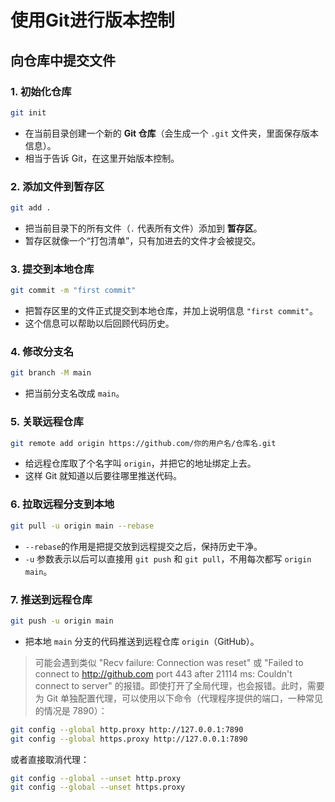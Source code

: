 # 使用Git进行版本控制
## 向仓库中提交文件
### 1. 初始化仓库
```bash
git init
```
* 在当前目录创建一个新的 **Git 仓库**（会生成一个 `.git` 文件夹，里面保存版本信息）。
* 相当于告诉 Git，在这里开始版本控制。
### 2. 添加文件到暂存区
```bash
git add .
```
* 把当前目录下的所有文件（`.` 代表所有文件）添加到 **暂存区**。
* 暂存区就像一个“打包清单”，只有加进去的文件才会被提交。
### 3. 提交到本地仓库
```bash
git commit -m "first commit"
```
* 把暂存区里的文件正式提交到本地仓库，并加上说明信息 `"first commit"`。
* 这个信息可以帮助以后回顾代码历史。
### 4. 修改分支名
```bash
git branch -M main
```
* 把当前分支名改成 `main`。
### 5. 关联远程仓库
```bash
git remote add origin https://github.com/你的用户名/仓库名.git
```
* 给远程仓库取了个名字叫 `origin`，并把它的地址绑定上去。
* 这样 Git 就知道以后要往哪里推送代码。
### 6. 拉取远程分支到本地
```bash
git pull -u origin main --rebase
```
* `--rebase`的作用是把提交放到远程提交之后，保持历史干净。
* `-u` 参数表示以后可以直接用 `git push` 和 `git pull`，不用每次都写 `origin main`。
### 7. 推送到远程仓库
```bash
git push -u origin main
```
* 把本地 `main` 分支的代码推送到远程仓库 `origin`（GitHub）。
>可能会遇到类似 "Recv failure: Connection was reset" 或 "Failed to connect to http://github.com port 443 after 21114 ms: Couldn't connect to server" 的报错。即使打开了全局代理，也会报错。此时，需要为 Git 单独配置代理，可以使用以下命令（代理程序提供的端口，一种常见的情况是 7890）：
```bash
git config --global http.proxy http://127.0.0.1:7890
git config --global https.proxy http://127.0.0.1:7890
```
或者直接取消代理：
```bash
git config --global --unset http.proxy
git config --global --unset https.proxy
```

